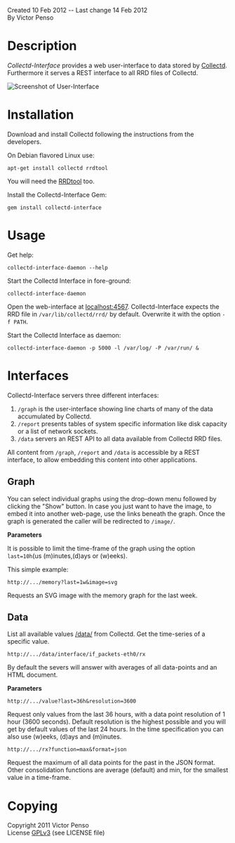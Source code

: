 Created 10 Feb 2012 -- Last change 14 Feb 2012  
By Victor Penso

Description
===========

_Collectd-Interface_ provides a web user-interface to data stored 
by [Collectd](http://collectd.org/). Furthermore it serves a REST 
interface to all RRD files of Collectd.

![Screenshot of User-Interface](https://github.com/vpenso/collectd-interface/raw/master/public/readme/user-interface.png  "Screenshot of the User-Interface")

Installation
============

Download and install Collectd following the instructions 
from the developers. 

On Debian flavored Linux use:

    apt-get install collectd rrdtool

You will need the [RRDtool](http://oss.oetiker.ch/rrdtool/) too.

Install the Collectd-Interface Gem:

    gem install collectd-interface

Usage
=====

Get help:

    collectd-interface-daemon --help

Start the Collectd Interface in fore-ground:

    collectd-interface-daemon

Open the web-interface at <a href='localhost:4567'>localhost:4567</a>.
Collectd-Interface expects the RRD file in `/var/lib/collectd/rrd/`
by default. Overwrite it with the option `-f PATH`.

Start the Collectd Interface as daemon:

    collectd-interface-daemon -p 5000 -l /var/log/ -P /var/run/ &


Interfaces
==========

Collectd-Interface servers three different interfaces:

1. `/graph` is the user-interface showing line charts of many
   of the data accumulated by Collectd.
2. `/report` presents tables of system specific information
   like disk capacity or a list of network sockets.
3. `/data` servers an REST API to all data available from 
   Collectd RRD files.

All content from `/graph`, `/report` and `/data` is accessible 
by a REST interface, to allow embedding this content into other
applications.

Graph
-----

You can select individual graphs using the drop-down menu followed by 
clicking the "Show" button. In case you just want to have the image, to
embed it into another web-page, use the links beneath the graph. Once 
the graph is generated the caller will be redirected to `/image/`.

**Parameters**

It is possible to limit the time-frame of the graph using the option
`last=10h`(us (m)inutes,(d)ays or (w)eeks). 

This simple example:

    http://.../memory?last=1w&image=svg

Requests an SVG image with the memory graph for the last week.

Data
----

List all available values <a href="/data/">/data/</a> from 
Collectd. Get the time-series of a specific value.

    http://.../data/interface/if_packets-eth0/rx

By default the severs will answer with averages 
of all data-points and an HTML document.

**Parameters**

    http://.../value?last=36h&resolution=3600

Request only values from the last 36 hours, with a
data point resolution of 1 hour (3600 seconds).
Default resolution is the highest possible and you
will get by default values of the last 24 hours.
In the time specification you can also use (w)eeks,
(d)ays and (m)inutes.

    http://.../rx?function=max&format=json

Request the maximum of all data points for the past
in the JSON format. Other consolidation functions
are average (default) and min, for the smallest value
in a time-frame.


Copying
=======

Copyright 2011 Victor Penso  
License [GPLv3](http://www.gnu.org/licenses/gpl-3.0.html) (see LICENSE file)
